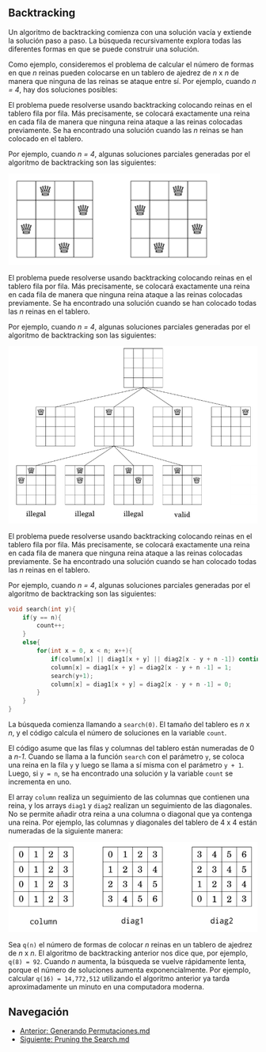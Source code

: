 ## Backtracking

Un algoritmo de backtracking comienza con una solución vacía y extiende la solución paso a paso. La búsqueda recursivamente explora todas las diferentes formas en que se puede construir una solución.

Como ejemplo, consideremos el problema de calcular el número de formas en que *n* reinas pueden colocarse en un tablero de ajedrez de *n* x *n* de manera que ninguna de las reinas se ataque entre sí. Por ejemplo, cuando *n = 4*, hay dos soluciones posibles:

El problema puede resolverse usando backtracking colocando reinas en el tablero fila por fila. Más precisamente, se colocará exactamente una reina en cada fila de manera que ninguna reina ataque a las reinas colocadas previamente. Se ha encontrado una solución cuando las *n* reinas se han colocado en el tablero.

Por ejemplo, cuando *n = 4*, algunas soluciones parciales generadas por el algoritmo de backtracking son las siguientes:

![alt text](image-1.png)

El problema puede resolverse usando backtracking colocando reinas en el tablero fila por fila. Más precisamente, se colocará exactamente una reina en cada fila de manera que ninguna reina ataque a las reinas colocadas previamente. Se ha encontrado una solución cuando se han colocado todas las *n* reinas en el tablero.

Por ejemplo, cuando *n = 4*, algunas soluciones parciales generadas por el algoritmo de backtracking son las siguientes:

![alt text](image-2.png)

El problema puede resolverse usando backtracking colocando reinas en el tablero fila por fila. Más precisamente, se colocará exactamente una reina en cada fila de manera que ninguna reina ataque a las reinas colocadas previamente. Se ha encontrado una solución cuando se han colocado todas las *n* reinas en el tablero.

Por ejemplo, cuando *n = 4*, algunas soluciones parciales generadas por el algoritmo de backtracking son las siguientes:

```cpp
void search(int y){
    if(y == n){
        count++;
    }
    else{
        for(int x = 0, x < n; x++){
            if(column[x] || diag1[x + y] || diag2[x - y + n -1]) continue;
            column[x] = diag1[x + y] = diag2[x - y + n -1] = 1;
            search(y+1);
            column[x] = diag1[x + y] = diag2[x - y + n -1] = 0;           
        }
    }
}
```

La búsqueda comienza llamando a `search(0)`. El tamaño del tablero es *n* x *n*, y el código calcula el número de soluciones en la variable `count`.

El código asume que las filas y columnas del tablero están numeradas de 0 a *n-1*. Cuando se llama a la función `search` con el parámetro `y`, se coloca una reina en la fila `y` y luego se llama a sí misma con el parámetro `y + 1`. Luego, si `y = n`, se ha encontrado una solución y la variable `count` se incrementa en uno.

El array `column` realiza un seguimiento de las columnas que contienen una reina, y los arrays `diag1` y `diag2` realizan un seguimiento de las diagonales. No se permite añadir otra reina a una columna o diagonal que ya contenga una reina. Por ejemplo, las columnas y diagonales del tablero de 4 x 4 están numeradas de la siguiente manera:

![alt text](image-3.png)

Sea `q(n)` el número de formas de colocar *n* reinas en un tablero de ajedrez de *n* x *n*. El algoritmo de backtracking anterior nos dice que, por ejemplo, `q(8) = 92`. Cuando *n* aumenta, la búsqueda se vuelve rápidamente lenta, porque el número de soluciones aumenta exponencialmente. Por ejemplo, calcular `q(16) = 14,772,512` utilizando el algoritmo anterior ya tarda aproximadamente un minuto en una computadora moderna.

## Navegación

- [Anterior: Generando Permutaciones.md](./Generando%20permutaciones.md)
- [Siguiente: Pruning the Search.md](./Pruning%20the%20Search.md)
